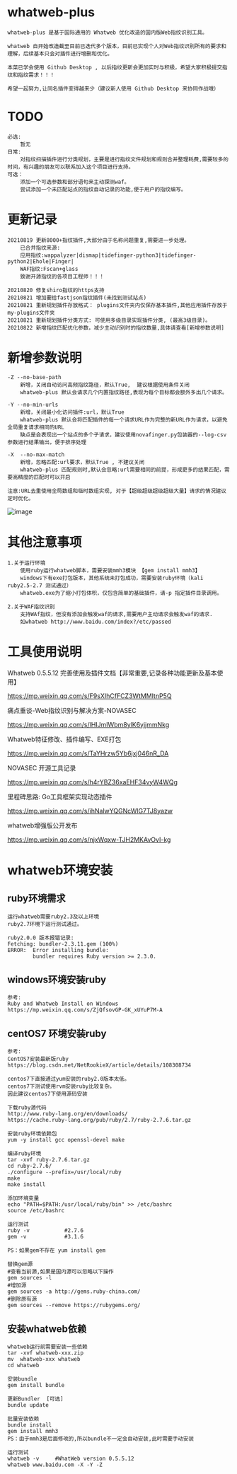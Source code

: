 # whatweb-plus 

```
whatweb-plus 是基于国际通用的 Whatweb 优化改造的国内版Web指纹识别工具。

whatweb 自开始改造截至目前已迭代多个版本，目前已实现个人对Web指纹识别所有的要求和理解，后续基本只会对插件进行增删和优化。

本菜已学会使用 Github Desktop , 以后指纹更新会更加实时与积极，希望大家积极提交指纹和指纹需求！！！

希望一起努力,让同名插件变得越来少（建议新人使用 Github Desktop 来协同作战哦）
```

# TODO

```
必选:
	暂无
日常:
	对指纹扫描插件进行分类规划，主要是进行指纹文件规划和规则合并整理耗费,需要较多的时间，有兴趣的朋友可以联系加入这个项目进行支持。
可选：
	添加一个可选参数和部分语句来主动探测waf。
	尝试添加一个未匹配站点的指纹自动记录的功能,便于用户的指纹编写。
```

# 更新记录

    20210819 更新8000+指纹插件,大部分由于名称问题重复,需要进一步处理。
        已合并指纹来源:
        应用指纹:wappalyzer|dismap|tidefinger-python3|tidefinger-python2|Ehole|Finger|   
        WAF指纹:Fscan+glass    
        致谢开源指纹的各项目工程师！！！
        
    20210820 修复shiro指纹的https支持
    20210821 增加要给fastjson指纹插件(未找到测试站点)
    20210821 重新规划插件存放格式： plugins文件夹内仅保存基本插件,其他应用插件存放于my-plugins文件夹
    20210821 重新规划插件分类方式: 可使用多级目录实现插件分类, (最高3级目录)。
    20210822 新增指纹匹配优化参数，减少主动识别时的指纹数量,具体请查看[新增参数说明]



# 新增参数说明

```
-Z --no-base-path
    新增，关闭自动访问高频指纹路径，默认True,  建议根据使用条件关闭
    whatweb-plus 默认会请求几个内置指纹路径,表现为每个目标都会额外多出几个请求。

-Y --no-min-urls
    新增，关闭最小化访问插件:url，默认True
    whatweb-plus 默认会将匹配插件的每一个请求URL作为完整的新URL作为请求，以避免全局重复请求相同的URL
    缺点是会表现出一个站点的多个子请求，建议使用novafinger.py包装器的--log-csv参数进行结果输出，便于排序处理

-X  --no-max-match
    新增，忽略匹配:url要求，默认True , 不建议关闭 
    whatweb-plus 匹配规则时,默认会忽略:url需要相同的前提，形成更多的结果匹配，需要高精度的匹配时可以开启

注意:URL去重使用全局数组和临时数组实现, 对于【超级超级超级超级大量】请求的情况建议定时优化。
```

![image](https://user-images.githubusercontent.com/46115146/130211813-fc6343c8-43af-49b6-be64-8786b050a280.png)

 

# 其他注意事项

```
1.关于运行环境
    使用ruby运行whatweb脚本，需要安装mmh3模块 【gem install mmh3】
    windows下有exe打包版本，其他系统未打包成功，需要安装ruby环境（kali ruby2.5-2.7 测试通过） 
    whatweb.exe为了缩小打包体积，仅包含简单的基础插件，请-p 指定插件目录调用。

2.关于WAF指纹识别
	支持WAf指纹，但没有添加会触发waf的请求,需要用户主动请求会触发waf的请求.
	如whatweb http://www.baidu.com/index?/etc/passed
```



# 工具使用说明

Whatweb 0.5.5.12 完善使用及插件文档【非常重要,记录各种功能更新及基本使用】

https://mp.weixin.qq.com/s/F9sXIhCfFCZ3WtMMltnP5Q

痛点重谈-Web指纹识别与解决方案-NOVASEC

https://mp.weixin.qq.com/s/lHIJmIWbm8ylK6yjjmmNkg

Whatweb特征修改、插件编写、EXE打包

https://mp.weixin.qq.com/s/TaYHrzw5Yb6jxj046nR_DA

NOVASEC 开源工具记录

https://mp.weixin.qq.com/s/h4rYBZ36xaEHF34vyW4WQg

里程碑思路: Go工具框架实现动态插件

https://mp.weixin.qq.com/s/ihNalwYQGNcWlG7TJ8yazw

whatweb增强版公开发布

https://mp.weixin.qq.com/s/njxWqxw-TJH2MKAvOvI-kg

# whatweb环境安装

## ruby环境需求

```
运行whatweb需要ruby2.3及以上环境
ruby2.7环境下运行测试通过。

ruby2.0.0 版本报错记录:
Fetching: bundler-2.3.11.gem (100%)
ERROR:  Error installing bundle:
        bundler requires Ruby version >= 2.3.0.
```



## windows环境安装ruby

```
参考:
Ruby and Whatweb Install on Windows
https://mp.weixin.qq.com/s/ZjQfsovGP-GK_xUYuP7M-A

```

## centOS7 环境安装ruby

```
参考:
CentOS7安装最新版ruby
https://blog.csdn.net/NetRookieX/article/details/108308734

centos7下直接通过yum安装的ruby2.0版本太低。
centos7下测试使用rvm安装ruby比较复杂。
因此建议centos7下使用源码安装 

下载ruby源代码
http://www.ruby-lang.org/en/downloads/
https://cache.ruby-lang.org/pub/ruby/2.7/ruby-2.7.6.tar.gz

安装ruby环境依赖包
yum -y install gcc openssl-devel make

编译ruby环境
tar -xvf ruby-2.7.6.tar.gz 
cd ruby-2.7.6/
./configure --prefix=/usr/local/ruby
make
make install

添加环境变量
echo "PATH=$PATH:/usr/local/ruby/bin" >> /etc/bashrc
source /etc/bashrc

运行测试
ruby -v           #2.7.6
gem -v            #3.1.6

PS：如果gem不存在 yum install gem

替换gem源
#查看当前源,如果是国内源可以忽略以下操作
gem sources -l		
#增加源
gem sources -a http://gems.ruby-china.com/   
#删除原有源
gem sources --remove https://rubygems.org/     
```

## 安装whatweb依赖

```
whatweb运行前需要安装一些依赖
tar -xvf whatweb-xxx.zip
mv  whatweb-xxx whatweb
cd whatweb

安装bundle
gem install bundle

更新Bundler  [可选]
bundle update

批量安装依赖
bundle install
gem install mmh3 
PS：由于mmh3是后面修改的,所以bundle不一定会自动安装,此时需要手动安装

运行测试
whatweb -v     #WhatWeb version 0.5.5.12
whatweb www.baidu.com -X -Y -Z
```

